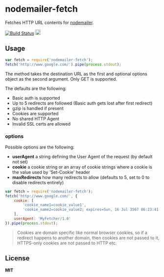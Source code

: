 # nodemailer-fetch

Fetches HTTP URL contents for [nodemailer](https://github.com/nodemailer/nodemailer).

[![Build Status](https://secure.travis-ci.org/nodemailer/nodemailer-fetch.svg)](http://travis-ci.org/nodemailer/nodemailer-fetch)
<a href="http://badge.fury.io/js/nodemailer-fetch"><img src="https://badge.fury.io/js/nodemailer-fetch.svg" alt="NPM version" height="18"></a>

## Usage

```javascript
var fetch = require('nodemailer-fetch');
fetch('http://www.google.com/').pipe(process.stdout);
```

The method takes the destination URL as the first and optional options object as the second argument. Only GET is supported.

The defaults are the following:

  * Basic auth is supported
  * Up to 5 redirects are followed (Basic auth gets lost after first redirect)
  * gzip is handled if present
  * Cookies are supported
  * No shared HTTP Agent
  * Invalid SSL certs are allowed

### options

Possible options are the following:

  * **userAgent** a string defining the User Agent of the request (by default not set)
  * **cookie** a cookie string or an array of cookie strings where a cookie is the value used by 'Set-Cookie' header
  * **maxRedirects** how many redirects to allow (defaults to 5, set to 0 to disable redirects entirely)

  ```javascript
  var fetch = require('nodemailer-fetch');
  fetch('http://www.google.com/', {
      cookie: [
          'cookie_name1=cookie_value1',
          'cookie_name2=cookie_value2; expires=Sun, 16 Jul 3567 06:23:41 GMT',
      ],
      userAgent: 'MyFetcher/1.0'
  }).pipe(process.stdout);
  ```

> Cookies are domain specific like normal browser cookies, so if a redirect happens to another domain, then cookies are not passed to it, HTTPS-only cookies are not passed to HTTP etc.

## License
**MIT**
